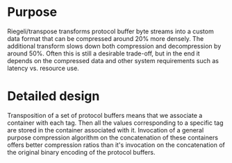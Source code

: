 # Purpose

Riegeli/transpose transforms protocol buffer byte streams into a custom
data format that can be compressed around 20% more densely. The additional
transform slows down both compression and decompression by around 50%. Often
this is still a desirable trade-off, but in the end it depends on the
compressed data and other system requirements such as latency vs. resource use.

# Detailed design

Transposition of a set of protocol buffers means that we associate a container
with each tag. Then all the values corresponding to a specific tag are stored in
the container associated with it. Invocation of a general purpose compression
algorithm on the concatenation of these containers offers better compression
ratios than it's invocation on the concatenation of the original binary encoding
of the protocol buffers.

